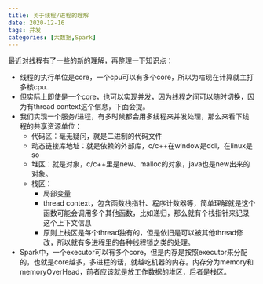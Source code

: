 ```yaml
---
title: 关于线程/进程的理解
date: 2020-12-16
tags: 并发
categories: [大数据,Spark]
---
```




最近对线程有了一些的新的理解，再整理一下知识点：

- 线程的执行单位是core，一个cpu可以有多个core，所以为啥现在计算就主打多核cpu..
- 但实际上即使是一个core，也可以实现并发，因为线程之间可以随时切换，因为有thread context这个信息，下面会提。
- 我们实现一个服务/进程，有多时候都会用多线程来并发处理，那么来看下线程的共享资源单位：
  - 代码区：毫无疑问，就是二进制的代码文件
  - 动态链接库地址：就是依赖的外部库，c/c++在window是ddl，在linux是so
  - 堆区：就是对象，c/c++里是new、malloc的对象，java也是new出来的对象。
  - 栈区：
    - 局部变量
    - thread context，包含函数栈指针、程序计数器等，简单理解就是这个函数可能会调用多个其他函数，比如递归，那么就有个栈指针来记录这个上下文信息
    - 原则上栈区是每个thread独有的，但是依旧是可以被其他thread修改，所以就有多进程里的各种线程锁之类的处理。
- Spark中，一个executor可以有多个core，但是内存是按照executor来分配的，也就是core越多，多进程的话，就越吃机器的内存。内存分为memory和memoryOverHead，前者应该就是放工作数据的堆区，后者是栈区。

